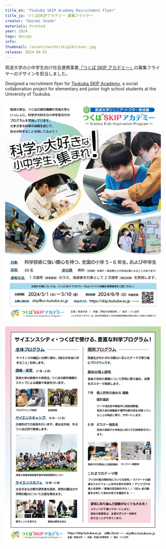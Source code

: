 ```yaml
---
title_en: "Tsukuba SKIP Academy Recruitment Flyer"
title_ja: つくばSKIPアカデミー 募集フライヤー
creator: "Kazumi Inada"
materials: Printed
year: 2024
tags: design
info:
thumbnail: /assets/works/skip24/cover.jpg
release: 2024-04-01
---
```


筑波大学の小中学生向け社会連携事業[「つくば SKIP アカデミー」](https://skip.tsukuba.ac.jp)の募集フライヤーのデザインを担当しました。

Designed a recruitment flyer for [Tsukuba SKIP Academy](https://skip.tsukuba.ac.jp), a social collaboration project for elementary and junior high school students at the University of Tsukuba.

![](/assets/works/skip24/front.jpg)

![](/assets/works/skip24/back.jpg)

